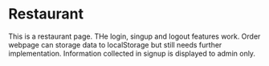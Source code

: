 # Restaurant

This is a restaurant page. THe login, singup and logout features work. Order webpage can storage data to localStorage but still needs further implementation. Information collected in signup is displayed to admin only. 

